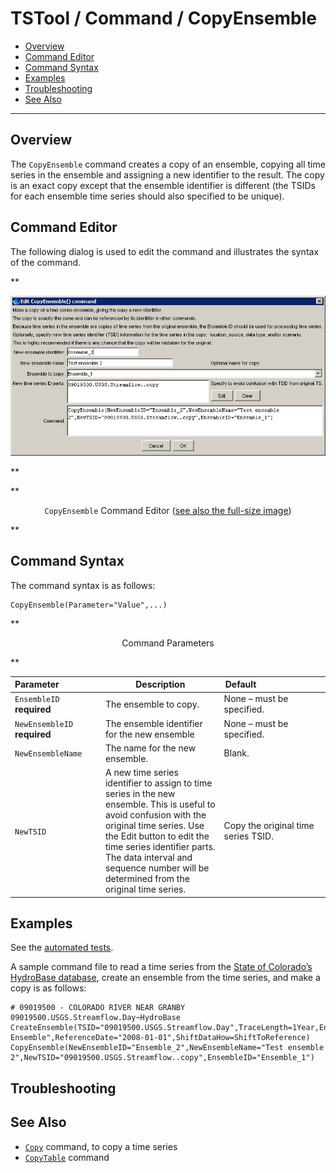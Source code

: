 # TSTool / Command / CopyEnsemble #

* [Overview](#overview)
* [Command Editor](#command-editor)
* [Command Syntax](#command-syntax)
* [Examples](#examples)
* [Troubleshooting](#troubleshooting)
* [See Also](#see-also)

-------------------------

## Overview ##

The `CopyEnsemble` command creates a copy of an ensemble,
copying all time series in the ensemble and assigning a new identifier to the result.
The copy is an exact copy except that the ensemble identifier is different
(the TSIDs for each ensemble time series should also specified to be unique).

## Command Editor ##

The following dialog is used to edit the command and illustrates the syntax of the command.

**<p style="text-align: center;">
![CopyEnsemble](CopyEnsemble.png)
</p>**

**<p style="text-align: center;">
`CopyEnsemble` Command Editor (<a href="../CopyEnsemble.png">see also the full-size image</a>)
</p>**

## Command Syntax ##

The command syntax is as follows:

```text
CopyEnsemble(Parameter="Value",...)
```
**<p style="text-align: center;">
Command Parameters
</p>**

|**Parameter**&nbsp;&nbsp;&nbsp;&nbsp;&nbsp;&nbsp;&nbsp;&nbsp;&nbsp;&nbsp;&nbsp;&nbsp;&nbsp;&nbsp;&nbsp;&nbsp;|**Description**|**Default**&nbsp;&nbsp;&nbsp;&nbsp;&nbsp;&nbsp;&nbsp;&nbsp;&nbsp;&nbsp;&nbsp;&nbsp;&nbsp;&nbsp;&nbsp;&nbsp;&nbsp;&nbsp;&nbsp;&nbsp;&nbsp;&nbsp;&nbsp;&nbsp;&nbsp;&nbsp;&nbsp;|
|--------------|-----------------|-----------------|
|`EnsembleID`<br>**required**|The ensemble to copy.|None – must be specified.|
|`NewEnsembleID`<br>**required**|The ensemble identifier for the new ensemble|None – must be specified.|
|`NewEnsembleName`|The name for the new ensemble.|Blank.|
|`NewTSID`|A new time series identifier to assign to time series in the new ensemble.  This is useful to avoid confusion with the original time series.  Use the Edit button to edit the time series identifier parts.  The data interval and sequence number will be determined from the original time series.|Copy the original time series TSID.|

## Examples ##

See the [automated tests](https://github.com/OpenCDSS/cdss-app-tstool-test/tree/master/test/regression/commands/general/CopyEnsemble).

A sample command file to read a time series from the [State of Colorado’s HydroBase database](../../datastore-ref/CO-HydroBase/CO-HydroBase.md),
create an ensemble from the time series, and make a copy is as follows:

```text
# 09019500 - COLORADO RIVER NEAR GRANBY
09019500.USGS.Streamflow.Day~HydroBase
CreateEnsemble(TSID="09019500.USGS.Streamflow.Day",TraceLength=1Year,EnsembleID="Ensemble_1",EnsembleName="Test Ensemble",ReferenceDate="2008-01-01",ShiftDataHow=ShiftToReference)
CopyEnsemble(NewEnsembleID="Ensemble_2",NewEnsembleName="Test ensemble 2",NewTSID="09019500.USGS.Streamflow..copy",EnsembleID="Ensemble_1")
```

## Troubleshooting ##

## See Also ##

* [`Copy`](../Copy/Copy.md) command, to copy a time series
* [`CopyTable`](../CopyTable/CopyTable.md) command
